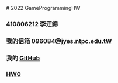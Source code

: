 <!DOCTYPE html>
<html>
<head>
	# 2022 GameProgrammingHW
</head>

<body>

### 410806212 李汪錦
### 我的信箱 [096084@jyes.ntpc.edu.tW]
### 我的 [GitHub]
### [       HW0]


[096084@jyes.ntpc.edu.tW]:<mailto:096084@jyes.ntpc.edu.tw>
[GitHub]:<https://kingta1487.github.io/GameProgramming/index.html>
[       HW0]:<HW0/HW0.html>
</body>

</html>